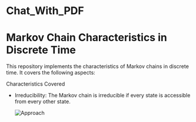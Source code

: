 # Chat_With_PDF


<H1>Markov Chain Characteristics in Discrete Time</H1>
<b></b>This repository implements the characteristics of Markov chains in discrete time. It covers the following aspects:</b>

Characteristics Covered
* Irreducibility: The Markov chain is irreducible if every state is accessible from every other state.
  
  ![Approach](irre.jpg)
